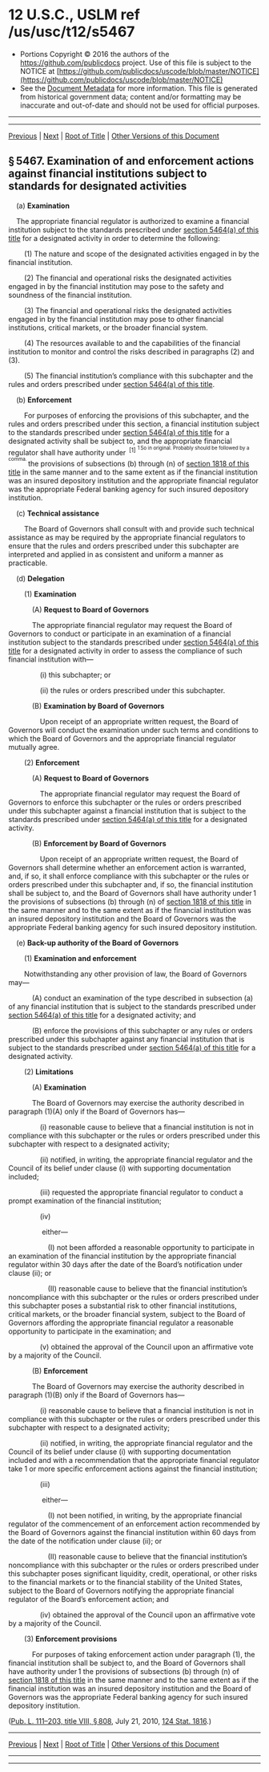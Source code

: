 ---
---

# 12 U.S.C., USLM ref /us/usc/t12/s5467

* Portions Copyright © 2016 the authors of the https://github.com/publicdocs project.
  Use of this file is subject to the NOTICE at [https://github.com/publicdocs/uscode/blob/master/NOTICE](https://github.com/publicdocs/uscode/blob/master/NOTICE)
* See the [Document Metadata](././../../../../..//README.md) for more information.
  This file is generated from historical government data; content and/or formatting may be inaccurate and out-of-date and should not be used for official purposes.

----------
----------

[Previous](./../../../../..//us/usc/t12/ch53/schIV/m__us_usc_t12_s5466.md) | [Next](./../../../../..//us/usc/t12/ch53/schIV/m__us_usc_t12_s5468.md) | [Root of Title](./../../../../../) | [Other Versions of this Document](https://publicdocs.github.io/go/links?ns=uslm&ref=%2Fus%2Fusc%2Ft12%2Fs5467)

## § 5467. Examination of and enforcement actions against financial institutions subject to standards for designated activities

    (a) __Examination__ 

    The appropriate financial regulator is authorized to examine a financial institution subject to the standards prescribed under [section 5464(a) of this title][/us/usc/t12/s5464/a] for a designated activity in order to determine the following:

        (1) The nature and scope of the designated activities engaged in by the financial institution.

        (2) The financial and operational risks the designated activities engaged in by the financial institution may pose to the safety and soundness of the financial institution.

        (3) The financial and operational risks the designated activities engaged in by the financial institution may pose to other financial institutions, critical markets, or the broader financial system.

        (4) The resources available to and the capabilities of the financial institution to monitor and control the risks described in paragraphs (2) and (3).

        (5) The financial institution’s compliance with this subchapter and the rules and orders prescribed under [section 5464(a) of this title][/us/usc/t12/s5464/a].

    (b) __Enforcement__ 

        For purposes of enforcing the provisions of this subchapter, and the rules and orders prescribed under this section, a financial institution subject to the standards prescribed under [section 5464(a) of this title][/us/usc/t12/s5464/a] for a designated activity shall be subject to, and the appropriate financial regulator shall have authority under  <sup>\[1\]</sup>  <sup><sup> 1 So in original. Probably should be followed by a comma. </sup></sup>  the provisions of subsections (b) through (n) of [section 1818 of this title][/us/usc/t12/s1818] in the same manner and to the same extent as if the financial institution was an insured depository institution and the appropriate financial regulator was the appropriate Federal banking agency for such insured depository institution.

    (c) __Technical assistance__ 

        The Board of Governors shall consult with and provide such technical assistance as may be required by the appropriate financial regulators to ensure that the rules and orders prescribed under this subchapter are interpreted and applied in as consistent and uniform a manner as practicable.

    (d) __Delegation__ 

        (1) __Examination__ 

            (A) __Request to Board of Governors__ 

            The appropriate financial regulator may request the Board of Governors to conduct or participate in an examination of a financial institution subject to the standards prescribed under [section 5464(a) of this title][/us/usc/t12/s5464/a] for a designated activity in order to assess the compliance of such financial institution with—

                (i) this subchapter; or

                (ii) the rules or orders prescribed under this subchapter.

            (B) __Examination by Board of Governors__ 

                Upon receipt of an appropriate written request, the Board of Governors will conduct the examination under such terms and conditions to which the Board of Governors and the appropriate financial regulator mutually agree.

        (2) __Enforcement__ 

            (A) __Request to Board of Governors__ 

                The appropriate financial regulator may request the Board of Governors to enforce this subchapter or the rules or orders prescribed under this subchapter against a financial institution that is subject to the standards prescribed under [section 5464(a) of this title][/us/usc/t12/s5464/a] for a designated activity.

            (B) __Enforcement by Board of Governors__ 

                Upon receipt of an appropriate written request, the Board of Governors shall determine whether an enforcement action is warranted, and, if so, it shall enforce compliance with this subchapter or the rules or orders prescribed under this subchapter and, if so, the financial institution shall be subject to, and the Board of Governors shall have authority under 1 the provisions of subsections (b) through (n) of [section 1818 of this title][/us/usc/t12/s1818] in the same manner and to the same extent as if the financial institution was an insured depository institution and the Board of Governors was the appropriate Federal banking agency for such insured depository institution.

    (e) __Back-up authority of the Board of Governors__ 

        (1) __Examination and enforcement__ 

        Notwithstanding any other provision of law, the Board of Governors may—

            (A) conduct an examination of the type described in subsection (a) of any financial institution that is subject to the standards prescribed under [section 5464(a) of this title][/us/usc/t12/s5464/a] for a designated activity; and

            (B) enforce the provisions of this subchapter or any rules or orders prescribed under this subchapter against any financial institution that is subject to the standards prescribed under [section 5464(a) of this title][/us/usc/t12/s5464/a] for a designated activity.

        (2) __Limitations__ 

            (A) __Examination__ 

            The Board of Governors may exercise the authority described in paragraph (1)(A) only if the Board of Governors has—

                (i) reasonable cause to believe that a financial institution is not in compliance with this subchapter or the rules or orders prescribed under this subchapter with respect to a designated activity;

                (ii) notified, in writing, the appropriate financial regulator and the Council of its belief under clause (i) with supporting documentation included;

                (iii) requested the appropriate financial regulator to conduct a prompt examination of the financial institution;

                (iv)

                 either—

                    (I) not been afforded a reasonable opportunity to participate in an examination of the financial institution by the appropriate financial regulator within 30 days after the date of the Board’s notification under clause (ii); or

                    (II) reasonable cause to believe that the financial institution’s noncompliance with this subchapter or the rules or orders prescribed under this subchapter poses a substantial risk to other financial institutions, critical markets, or the broader financial system, subject to the Board of Governors affording the appropriate financial regulator a reasonable opportunity to participate in the examination; and

                (v) obtained the approval of the Council upon an affirmative vote by a majority of the Council.

            (B) __Enforcement__ 

            The Board of Governors may exercise the authority described in paragraph (1)(B) only if the Board of Governors has—

                (i) reasonable cause to believe that a financial institution is not in compliance with this subchapter or the rules or orders prescribed under this subchapter with respect to a designated activity;

                (ii) notified, in writing, the appropriate financial regulator and the Council of its belief under clause (i) with supporting documentation included and with a recommendation that the appropriate financial regulator take 1 or more specific enforcement actions against the financial institution;

                (iii)

                 either—

                    (I) not been notified, in writing, by the appropriate financial regulator of the commencement of an enforcement action recommended by the Board of Governors against the financial institution within 60 days from the date of the notification under clause (ii); or

                    (II) reasonable cause to believe that the financial institution’s noncompliance with this subchapter or the rules or orders prescribed under this subchapter poses significant liquidity, credit, operational, or other risks to the financial markets or to the financial stability of the United States, subject to the Board of Governors notifying the appropriate financial regulator of the Board’s enforcement action; and

                (iv) obtained the approval of the Council upon an affirmative vote by a majority of the Council.

        (3) __Enforcement provisions__ 

            For purposes of taking enforcement action under paragraph (1), the financial institution shall be subject to, and the Board of Governors shall have authority under 1 the provisions of subsections (b) through (n) of [section 1818 of this title][/us/usc/t12/s1818] in the same manner and to the same extent as if the financial institution was an insured depository institution and the Board of Governors was the appropriate Federal banking agency for such insured depository institution.

([Pub. L. 111–203, title VIII, § 808][/us/pl/111/203/s808], July 21, 2010, [124 Stat. 1816][/us/stat/124/1816].)

----------

[Previous](./../../../../..//us/usc/t12/ch53/schIV/m__us_usc_t12_s5466.md) | [Next](./../../../../..//us/usc/t12/ch53/schIV/m__us_usc_t12_s5468.md) | [Root of Title](./../../../../../) | [Other Versions of this Document](https://publicdocs.github.io/go/links?ns=uslm&ref=%2Fus%2Fusc%2Ft12%2Fs5467)

----------
----------

[/us/usc/t12/s5464/a]: https://publicdocs.github.io/go/links?ns=uslm&ref=%2Fus%2Fusc%2Ft12%2Fs5464%2Fa
[/us/usc/t12/s5464/a]: https://publicdocs.github.io/go/links?ns=uslm&ref=%2Fus%2Fusc%2Ft12%2Fs5464%2Fa
[/us/usc/t12/s5464/a]: https://publicdocs.github.io/go/links?ns=uslm&ref=%2Fus%2Fusc%2Ft12%2Fs5464%2Fa
[/us/usc/t12/s1818]: https://publicdocs.github.io/go/links?ns=uslm&ref=%2Fus%2Fusc%2Ft12%2Fs1818
[/us/usc/t12/s5464/a]: https://publicdocs.github.io/go/links?ns=uslm&ref=%2Fus%2Fusc%2Ft12%2Fs5464%2Fa
[/us/usc/t12/s5464/a]: https://publicdocs.github.io/go/links?ns=uslm&ref=%2Fus%2Fusc%2Ft12%2Fs5464%2Fa
[/us/usc/t12/s1818]: https://publicdocs.github.io/go/links?ns=uslm&ref=%2Fus%2Fusc%2Ft12%2Fs1818
[/us/usc/t12/s5464/a]: https://publicdocs.github.io/go/links?ns=uslm&ref=%2Fus%2Fusc%2Ft12%2Fs5464%2Fa
[/us/usc/t12/s5464/a]: https://publicdocs.github.io/go/links?ns=uslm&ref=%2Fus%2Fusc%2Ft12%2Fs5464%2Fa
[/us/usc/t12/s1818]: https://publicdocs.github.io/go/links?ns=uslm&ref=%2Fus%2Fusc%2Ft12%2Fs1818
[/us/pl/111/203/s808]: https://publicdocs.github.io/go/links?ns=uslm&ref=%2Fus%2Fpl%2F111%2F203%2Fs808
[/us/stat/124/1816]: https://publicdocs.github.io/go/links?ns=uslm&ref=%2Fus%2Fstat%2F124%2F1816


